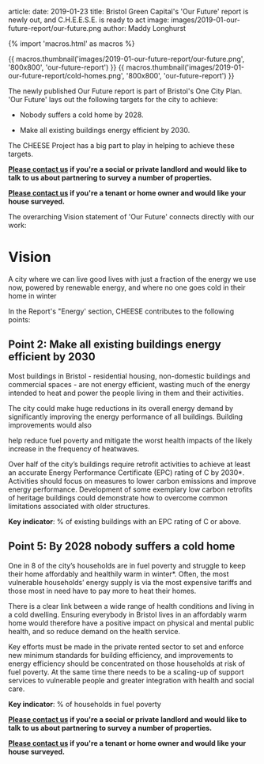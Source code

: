 article:
date: 2019-01-23
title: Bristol Green Capital's 'Our Future' report is newly out, and C.H.E.E.S.E. is ready to act
image: images/2019-01-our-future-report/our-future.png
author: Maddy Longhurst

{% import 'macros.html' as macros %}

<div class="text-center">
{{ macros.thumbnail('images/2019-01-our-future-report/our-future.png', '800x800', 'our-future-report') }}
{{ macros.thumbnail('images/2019-01-our-future-report/cold-homes.png', '800x800', 'our-future-report') }}
</div>

The newly published Our Future report is part of Bristol's One City Plan.  'Our
Future' lays out the following targets for the city to achieve:

 - Nobody suffers a cold home by 2028.

 - Make all existing buildings energy efficient by 2030.

The CHEESE Project has a big part to play in helping to achieve these targets.

**[Please contact us](mailto:info@cheeseproject.co.uk) if you're a social or
private landlord and would like to talk to us about partnering to survey a
number of properties.**

**[Please contact us](mailto:info@cheeseproject.co.uk) if you're a tenant or home
owner and would like your house surveyed.**

The overarching Vision statement of 'Our Future' connects directly with our
work:

# Vision

A city where we can live good lives with just a fraction of the energy we use
now, powered by renewable energy, and where no one goes cold in their home in
winter

In the Report's "Energy' section, CHEESE contributes to the following points:

## Point 2: Make all existing buildings energy efficient by 2030

Most buildings in Bristol - residential housing, non-domestic buildings and
commercial spaces - are not energy efficient, wasting much of the energy
intended to heat and power the people living in them and their activities.

The city could make huge reductions in its overall energy demand by
significantly improving the energy performance of all buildings. Building
improvements would also

help reduce fuel poverty and mitigate the worst health impacts of the likely
increase in the frequency of heatwaves.

Over half of the city’s buildings require retrofit activities to achieve at
least an accurate Energy Performance Certificate (EPC) rating of C by 2030\*.
Activities should focus on measures to lower carbon emissions and improve
energy performance. Development of some exemplary low carbon retrofits of
heritage buildings could demonstrate how to overcome common limitations
associated with older structures.

**Key indicator**: % of existing buildings with an EPC rating of C or above.

## Point 5: By 2028 nobody suffers a cold home

One in 8 of the city’s households are in fuel poverty and struggle to keep
their home affordably and healthily warm in winter\*. Often, the most vulnerable
households’ energy supply is via the most expensive tariffs and those most in
need have to pay more to heat their homes.

There is a clear link between a wide range of health conditions and living in a
cold dwelling. Ensuring everybody in Bristol lives in an affordably warm home
would therefore have a positive impact on physical and mental public health,
and so reduce demand on the health service.

Key efforts must be made in the private rented sector to set and enforce new
minimum standards for building efficiency, and improvements to energy
efficiency should be concentrated on those households at risk of fuel poverty.
At the same time there needs to be a scaling-up of support services to
vulnerable people and greater integration with health and social care.

**Key indicator**: % of households in fuel poverty

**[Please contact us](mailto:info@cheeseproject.co.uk) if you're a social or
private landlord and would like to talk to us about partnering to survey a
number of properties.**

**[Please contact us](mailto:info@cheeseproject.co.uk) if you're a tenant or home
owner and would like your house surveyed.**

